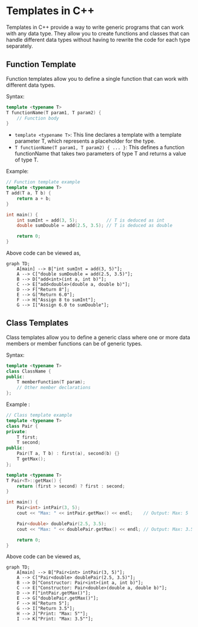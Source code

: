 # Templates  in C++

Templates in C++ provide a way to write generic programs that can work with any data type. They allow you to create functions and classes that can handle different data types without having to rewrite the code for each type separately.

## Function Template

Function templates allow you to define a single function that can work with different data types. 

Syntax:
```cpp
template <typename T>
T functionName(T param1, T param2) {
    // Function body
}
```

- `template <typename T>`: This line declares a template with a template parameter T, which represents a placeholder for the type.
- `T functionName(T param1, T param2) { ... }`: This defines a function functionName that takes two parameters of type T and returns a value of type T.

Example: 
```cpp
// Function template example
template <typename T>
T add(T a, T b) {
    return a + b;
}

int main() {
    int sumInt = add(3, 5);           // T is deduced as int
    double sumDouble = add(2.5, 3.5); // T is deduced as double

    return 0;
}
```

Above code can be viewed as,

```mermaid
graph TD;
    A[main] --> B["int sumInt = add(3, 5)"];
    A --> C["double sumDouble = add(2.5, 3.5)"];
    B --> D["add<int>(int a, int b)"];
    C --> E["add<double>(double a, double b)"];
    D --> F["Return 8"];
    E --> G["Return 6.0"];
    F --> H["Assign 8 to sumInt"];
    G --> I["Assign 6.0 to sumDouble"];
```

## Class Templates

Class templates allow you to define a generic class where one or more data members or member functions can be of generic types.

Syntax: 
```cpp
template <typename T>
class ClassName {
public:
    T memberFunction(T param);
    // Other member declarations
};
```

Example :

```cpp
// Class template example
template <typename T>
class Pair {
private:
    T first;
    T second;
public:
    Pair(T a, T b) : first(a), second(b) {}
    T getMax();
};

template <typename T>
T Pair<T>::getMax() {
    return (first > second) ? first : second;
}

int main() {
    Pair<int> intPair(3, 5);
    cout << "Max: " << intPair.getMax() << endl;    // Output: Max: 5

    Pair<double> doublePair(2.5, 3.5);
    cout << "Max: " << doublePair.getMax() << endl; // Output: Max: 3.5

    return 0;
}
```

Above code can be viewed as,

```mermaid
graph TD;
    A[main] --> B["Pair<int> intPair(3, 5)"];
    A --> C["Pair<double> doublePair(2.5, 3.5)"];
    B --> D["Constructor: Pair<int>(int a, int b)"];
    C --> E["Constructor: Pair<double>(double a, double b)"];
    D --> F["intPair.getMax()"];
    E --> G["doublePair.getMax()"];
    F --> H["Return 5"];
    G --> I["Return 3.5"];
    H --> J["Print: "Max: 5""];
    I --> K["Print: "Max: 3.5""];
```
